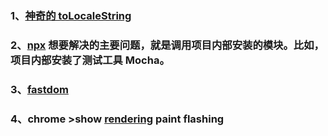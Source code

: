 ### 1、[神奇的 toLocaleString](https://blog.csdn.net/weixin_39749820/article/details/82869537)
### 2、[npx](https://www.ruanyifeng.com/blog/2019/02/npx.html) 想要解决的主要问题，就是调用项目内部安装的模块。比如，项目内部安装了测试工具 Mocha。
### 3、[fastdom](https://github.com/wilsonpage/fastdom)
### 4、chrome >show [rendering](https://blog.csdn.net/sd19871122/article/details/97895109) paint flashing
